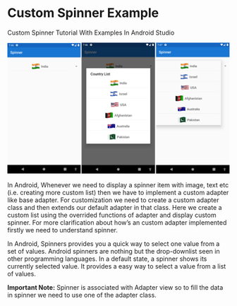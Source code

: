 # Custom Spinner Example
Custom Spinner Tutorial With Examples In Android Studio

![alt text](https://raw.githubusercontent.com/vimalcvs/Custom-Spinner-Example/main/img/custom-spinner-example.png)

In Android, Whenever we need to display a spinner item with image, text etc (i.e. creating more custom list) then we have to implement a custom adapter like base adapter. For customization we need to create a custom adapter class and then extends our default adapter in that class. Here we create a custom list using the overrided functions of adapter and display custom spinner. For more clarification about how’s an custom adapter implemented firstly we need to understand spinner.</p>

<p>In Android, Spinners provides you a quick way to select one value from a set of values. Android spinners are nothing but the drop-downlist seen in other programming languages. In a default state, a spinner shows its currently selected value. It provides a easy way to select a value from a list of values.<p>
<b>Important Note:</b> Spinner is associated with Adapter view so to fill the data in spinner we need to use one of the adapter class.
